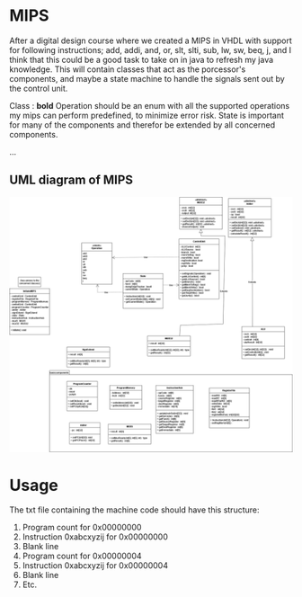 # MIPS
After a digital design course where we created a MIPS in VHDL with support for following instructions; add, addi, and, or, slt, slti, sub, lw, sw, beq, j, and I think that this could be a good task to take on in java to refresh my java knowledge. This will contain classes that act as the porcessor's components, and maybe a state machine to handle the signals sent out by the control unit.


Class : **bold**
Operation should be an enum with all the supported operations my mips can perform predefined, to minimize error risk.
State is important for many of the components and therefor be extended by all concerned components.

...

## UML diagram of MIPS
![Under construction](images/MIPS-UML.png)

# Usage
The txt file containing the machine code should have this structure: 
1. Program count for 0x00000000
2. Instruction 0xabcxyzij for 0x00000000
3. Blank line
4. Program count for 0x00000004
5. Instruction 0xabcxyzij for 0x00000004
6. Blank line
7. Etc.